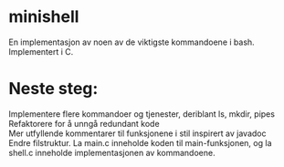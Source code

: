 # minishell

En implementasjon av noen av de viktigste kommandoene i bash. Implementert i C.

# Neste steg:
Implementere flere kommandoer og tjenester, deriblant ls, mkdir, pipes \
Refaktorere for å unngå redundant kode \
Mer utfyllende kommentarer til funksjonene i stil inspirert av javadoc \
Endre filstruktur. La main.c inneholde koden til main-funksjonen, og la shell.c inneholde implementasjonen av kommandoene. 
